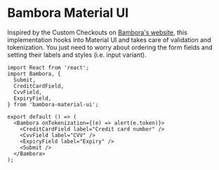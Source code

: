 <h1>Bambora Material UI</h1>
<p>Inspired by the Custom Checkouts on <a href="https://dev.na.bambora.com/docs/guides/custom_checkout/demos/">Bambora's website</a>, this implementation hooks into Material UI and takes care of validation and tokenization. You just need to worry about ordering the form fields and setting their labels and styles (i.e. input variant).</p>

```
import React from 'react';
import Bambora, {
  Submit,
  CreditCardField,
  CvvField,
  ExpiryField,
} from 'bambora-material-ui';

export default () => (
  <Bambora onTokenization={(e) => alert(e.token)}>
    <CreditCardField label="Credit card number" />
    <CvvField label="CVV" />
    <ExpiryField label="Expiry" />
    <Submit />
  </Bambora>
);
```
